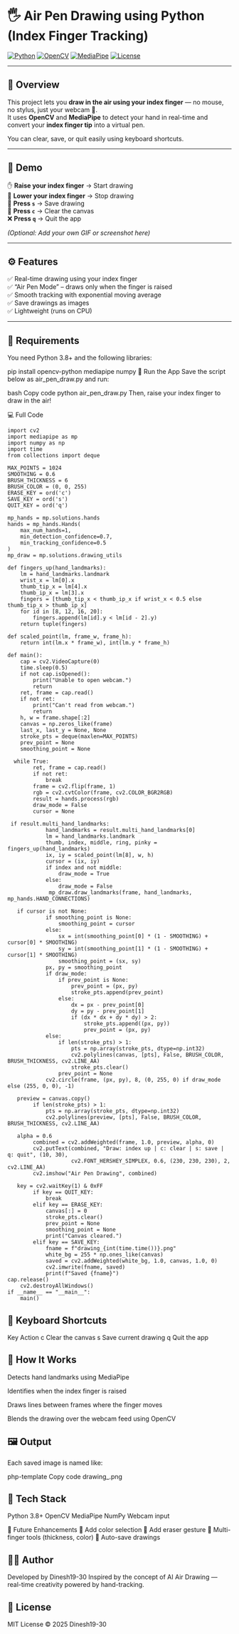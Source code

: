 # 🖐️ Air Pen Drawing using Python (Index Finger Tracking)

[![Python](https://img.shields.io/badge/Python-3.8%2B-blue?logo=python)](https://www.python.org/)
[![OpenCV](https://img.shields.io/badge/OpenCV-4.x-green?logo=opencv)](https://opencv.org/)
[![MediaPipe](https://img.shields.io/badge/MediaPipe-Hand%20Tracking-orange)](https://developers.google.com/mediapipe)
[![License](https://img.shields.io/badge/License-MIT-lightgrey)](LICENSE)

---

## 🎯 Overview

This project lets you **draw in the air using your index finger** — no mouse, no stylus, just your webcam 🎥.  
It uses **OpenCV** and **MediaPipe** to detect your hand in real-time and convert your **index finger tip** into a virtual pen.

You can clear, save, or quit easily using keyboard shortcuts.

---

## 🧠 Demo

✋ **Raise your index finger** → Start drawing  
🤚 **Lower your index finger** → Stop drawing  
💾 **Press `s`** → Save drawing  
🧹 **Press `c`** → Clear the canvas  
❌ **Press `q`** → Quit the app  

*(Optional: Add your own GIF or screenshot here)*

---

## ⚙️ Features

✅ Real-time drawing using your index finger  
✅ “Air Pen Mode” – draws only when the finger is raised  
✅ Smooth tracking with exponential moving average  
✅ Save drawings as images  
✅ Lightweight (runs on CPU)

---

## 🧩 Requirements

You need Python 3.8+ and the following libraries:


pip install opencv-python mediapipe numpy
🚀 Run the App
Save the script below as air_pen_draw.py and run:

bash
Copy code
python air_pen_draw.py
Then, raise your index finger to draw in the air!

💻 Full Code


```
import cv2
import mediapipe as mp
import numpy as np
import time
from collections import deque

MAX_POINTS = 1024
SMOOTHING = 0.6
BRUSH_THICKNESS = 6
BRUSH_COLOR = (0, 0, 255)
ERASE_KEY = ord('c')
SAVE_KEY = ord('s')
QUIT_KEY = ord('q')

mp_hands = mp.solutions.hands
hands = mp_hands.Hands(
    max_num_hands=1,
    min_detection_confidence=0.7,
    min_tracking_confidence=0.5
)
mp_draw = mp.solutions.drawing_utils

def fingers_up(hand_landmarks):
    lm = hand_landmarks.landmark
    wrist_x = lm[0].x
    thumb_tip_x = lm[4].x
    thumb_ip_x = lm[3].x
    fingers = [thumb_tip_x < thumb_ip_x if wrist_x < 0.5 else thumb_tip_x > thumb_ip_x]
    for id in [8, 12, 16, 20]:
        fingers.append(lm[id].y < lm[id - 2].y)
    return tuple(fingers)

def scaled_point(lm, frame_w, frame_h):
    return int(lm.x * frame_w), int(lm.y * frame_h)

def main():
    cap = cv2.VideoCapture(0)
    time.sleep(0.5)
    if not cap.isOpened():
        print("Unable to open webcam.")
        return
    ret, frame = cap.read()
    if not ret:
        print("Can't read from webcam.")
        return
    h, w = frame.shape[:2]
    canvas = np.zeros_like(frame)
    last_x, last_y = None, None
    stroke_pts = deque(maxlen=MAX_POINTS)
    prev_point = None
    smoothing_point = None

  while True:
        ret, frame = cap.read()
        if not ret:
            break
        frame = cv2.flip(frame, 1)
        rgb = cv2.cvtColor(frame, cv2.COLOR_BGR2RGB)
        result = hands.process(rgb)
        draw_mode = False
        cursor = None

 if result.multi_hand_landmarks:
            hand_landmarks = result.multi_hand_landmarks[0]
            lm = hand_landmarks.landmark
            thumb, index, middle, ring, pinky = fingers_up(hand_landmarks)
            ix, iy = scaled_point(lm[8], w, h)
            cursor = (ix, iy)
            if index and not middle:
                draw_mode = True
            else:
                draw_mode = False
             mp_draw.draw_landmarks(frame, hand_landmarks, mp_hands.HAND_CONNECTIONS)

   if cursor is not None:
            if smoothing_point is None:
                smoothing_point = cursor
            else:
                sx = int(smoothing_point[0] * (1 - SMOOTHING) + cursor[0] * SMOOTHING)
                sy = int(smoothing_point[1] * (1 - SMOOTHING) + cursor[1] * SMOOTHING)
                smoothing_point = (sx, sy)
            px, py = smoothing_point
            if draw_mode:
                if prev_point is None:
                    prev_point = (px, py)
                    stroke_pts.append(prev_point)
                else:
                    dx = px - prev_point[0]
                    dy = py - prev_point[1]
                    if (dx * dx + dy * dy) > 2:
                        stroke_pts.append((px, py))
                        prev_point = (px, py)
            else:
                if len(stroke_pts) > 1:
                    pts = np.array(stroke_pts, dtype=np.int32)
                    cv2.polylines(canvas, [pts], False, BRUSH_COLOR, BRUSH_THICKNESS, cv2.LINE_AA)
                    stroke_pts.clear()
                prev_point = None
            cv2.circle(frame, (px, py), 8, (0, 255, 0) if draw_mode else (255, 0, 0), -1)

   preview = canvas.copy()
        if len(stroke_pts) > 1:
            pts = np.array(stroke_pts, dtype=np.int32)
            cv2.polylines(preview, [pts], False, BRUSH_COLOR, BRUSH_THICKNESS, cv2.LINE_AA)

   alpha = 0.6
        combined = cv2.addWeighted(frame, 1.0, preview, alpha, 0)
        cv2.putText(combined, "Draw: index up | c: clear | s: save | q: quit", (10, 30),
                    cv2.FONT_HERSHEY_SIMPLEX, 0.6, (230, 230, 230), 2, cv2.LINE_AA)
        cv2.imshow("Air Pen Drawing", combined)

   key = cv2.waitKey(1) & 0xFF
        if key == QUIT_KEY:
            break
        elif key == ERASE_KEY:
            canvas[:] = 0
            stroke_pts.clear()
            prev_point = None
            smoothing_point = None
            print("Canvas cleared.")
        elif key == SAVE_KEY:
            fname = f"drawing_{int(time.time())}.png"
            white_bg = 255 * np.ones_like(canvas)
            saved = cv2.addWeighted(white_bg, 1.0, canvas, 1.0, 0)
            cv2.imwrite(fname, saved)
            print(f"Saved {fname}")
cap.release()
    cv2.destroyAllWindows()
if __name__ == "__main__":
    main()
```
## 🧾 Keyboard Shortcuts
Key	Action
c	Clear the canvas
s	Save current drawing
q	Quit the app

## 🧠 How It Works
Detects hand landmarks using MediaPipe

Identifies when the index finger is raised

Draws lines between frames where the finger moves

Blends the drawing over the webcam feed using OpenCV

## 🖼️ Output
Each saved image is named like:

php-template
Copy code
drawing_<timestamp>.png
## 🧠 Tech Stack
Python 3.8+
OpenCV
MediaPipe
NumPy
Webcam input

🧩 Future Enhancements
🎨 Add color selection
🧤 Add eraser gesture
🌈 Multi-finger tools (thickness, color)
💾 Auto-save drawings

## 👨‍💻 Author
Developed by Dinesh19-30
Inspired by the concept of AI Air Drawing — real-time creativity powered by hand-tracking.

## 📜 License
MIT License © 2025 Dinesh19-30
